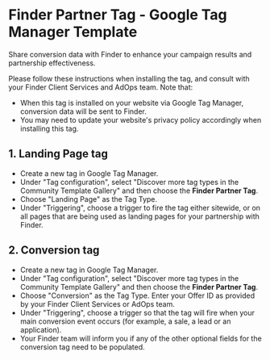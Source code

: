 # Finder Partner Tag - Google Tag Manager Template

Share conversion data with Finder to enhance your campaign results and partnership effectiveness.

Please follow these instructions when installing the tag, and consult with your Finder Client Services and AdOps team. Note that:
- When this tag is installed on your website via Google Tag Manager, conversion data will be sent to Finder.
- You may need to update your website's privacy policy accordingly when installing this tag.

## 1. Landing Page tag
- Create a new tag in Google Tag Manager.
- Under "Tag configuration", select "Discover more tag types in the Community Template Gallery" and then choose the **Finder Partner Tag**.
- Choose "Landing Page" as the Tag Type.
- Under "Triggering", choose a trigger to fire the tag either sitewide, or on all pages that are being used as landing pages for your partnership with Finder.

## 2. Conversion tag
- Create a new tag in Google Tag Manager.
- Under "Tag configuration", select "Discover more tag types in the Community Template Gallery" and then choose the **Finder Partner Tag**.
- Choose "Conversion" as the Tag Type. Enter your Offer ID as provided by your Finder Client Services or AdOps team.
- Under "Triggering", choose a trigger so that the tag will fire when your main conversion event occurs (for example, a sale, a lead or an application).
- Your Finder team will inform you if any of the other optional fields for the conversion tag need to be populated.

